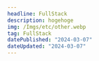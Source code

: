 ```yaml
---
headline: FullStack
description: hogehoge
img: /Imgs/etc/other.webp
tag: FullStack
datePublished: "2024-03-07"
dateUpdated: "2024-03-07"
---
```



